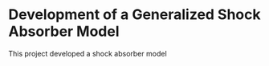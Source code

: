 # Development of a Generalized Shock Absorber Model
 This project developed a shock absorber model 
